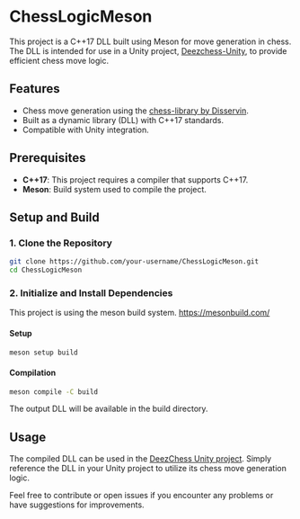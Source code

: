 # ChessLogicMeson

This project is a C++17 DLL built using Meson for move generation in chess. The DLL is intended for use in a Unity project, [Deezchess-Unity](https://github.com/AdamAzuddin/Deezchess-Unity), to provide efficient chess move logic.

## Features

- Chess move generation using the [chess-library by Disservin](https://github.com/Disservin/chess-library).
- Built as a dynamic library (DLL) with C++17 standards.
- Compatible with Unity integration.

## Prerequisites

- **C++17**: This project requires a compiler that supports C++17.
- **Meson**: Build system used to compile the project.

## Setup and Build

### 1. Clone the Repository

```bash
git clone https://github.com/your-username/ChessLogicMeson.git
cd ChessLogicMeson
```

### 2. Initialize and Install Dependencies

This project is using the meson build system. https://mesonbuild.com/

#### Setup

```bash
meson setup build
```

#### Compilation

```bash
meson compile -C build
```

The output DLL will be available in the build directory.

## Usage
The compiled DLL can be used in the [DeezChess Unity project](https://github.com/AdamAzuddin/Deezchess-Unity). Simply reference the DLL in your Unity project to utilize its chess move generation logic.


Feel free to contribute or open issues if you encounter any problems or have suggestions for improvements.